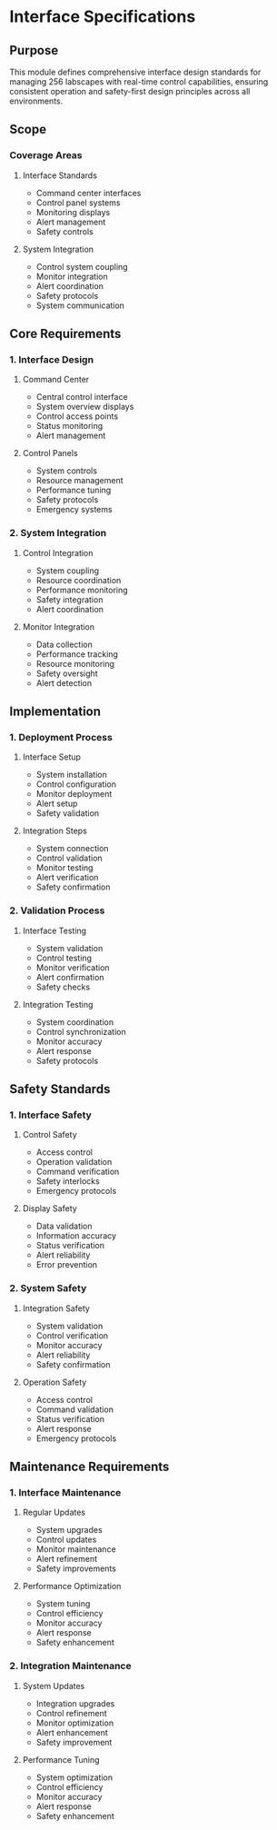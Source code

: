 # Interface Specifications

## Purpose

This module defines comprehensive interface design standards for managing 256 labscapes with real-time control capabilities, ensuring consistent operation and safety-first design principles across all environments.

## Scope

### Coverage Areas

1. Interface Standards
   - Command center interfaces
   - Control panel systems
   - Monitoring displays
   - Alert management
   - Safety controls

2. System Integration
   - Control system coupling
   - Monitor integration
   - Alert coordination
   - Safety protocols
   - System communication

## Core Requirements

### 1. Interface Design

1. Command Center
   - Central control interface
   - System overview displays
   - Control access points
   - Status monitoring
   - Alert management

2. Control Panels
   - System controls
   - Resource management
   - Performance tuning
   - Safety protocols
   - Emergency systems

### 2. System Integration

1. Control Integration
   - System coupling
   - Resource coordination
   - Performance monitoring
   - Safety integration
   - Alert coordination

2. Monitor Integration
   - Data collection
   - Performance tracking
   - Resource monitoring
   - Safety oversight
   - Alert detection

## Implementation

### 1. Deployment Process

1. Interface Setup
   - System installation
   - Control configuration
   - Monitor deployment
   - Alert setup
   - Safety validation

2. Integration Steps
   - System connection
   - Control validation
   - Monitor testing
   - Alert verification
   - Safety confirmation

### 2. Validation Process

1. Interface Testing
   - System validation
   - Control testing
   - Monitor verification
   - Alert confirmation
   - Safety checks

2. Integration Testing
   - System coordination
   - Control synchronization
   - Monitor accuracy
   - Alert response
   - Safety protocols

## Safety Standards

### 1. Interface Safety

1. Control Safety
   - Access control
   - Operation validation
   - Command verification
   - Safety interlocks
   - Emergency protocols

2. Display Safety
   - Data validation
   - Information accuracy
   - Status verification
   - Alert reliability
   - Error prevention

### 2. System Safety

1. Integration Safety
   - System validation
   - Control verification
   - Monitor accuracy
   - Alert reliability
   - Safety confirmation

2. Operation Safety
   - Access control
   - Command validation
   - Status verification
   - Alert response
   - Emergency protocols

## Maintenance Requirements

### 1. Interface Maintenance

1. Regular Updates
   - System upgrades
   - Control updates
   - Monitor maintenance
   - Alert refinement
   - Safety improvements

2. Performance Optimization
   - System tuning
   - Control efficiency
   - Monitor accuracy
   - Alert response
   - Safety enhancement

### 2. Integration Maintenance

1. System Updates
   - Integration upgrades
   - Control refinement
   - Monitor optimization
   - Alert enhancement
   - Safety improvement

2. Performance Tuning
   - System optimization
   - Control efficiency
   - Monitor accuracy
   - Alert response
   - Safety enhancement
